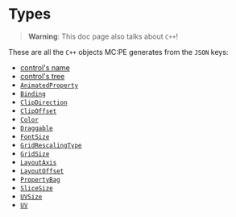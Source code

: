 # Types

> **Warning**:
> This doc page also talks about `C++`!

These are all the `C++` objects MC:PE generates from the `JSON` keys:
- [control's name](#Control-name)
- [control's tree](#Control-tree)
- [`AnimatedProperty`](#AnimatedProperty)
- [`Binding`](#Binding)
- [`ClipDirection`](#ClipDirection)
- [`ClipOffset`](#ClipOffset)
- [`Color`](#Color)
- [`Draggable`](#Draggable)
- [`FontSize`](#FontSize)
- [`GridRescalingType`](#GridRescalingType)
- [`GridSize`](#GridSize)
- [`LayoutAxis`](#LayoutAxis)
- [`LayoutOffset`](#LayoutOffset)
- [`PropertyBag`](#PropertyBag)
- [`SliceSize`](#SliceSize)
- [`UVSize`](#UVSize)
- [`UV`](#UV)
